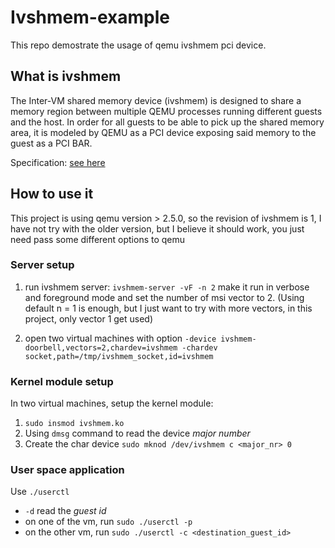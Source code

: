 # Ivshmem-example
This repo demostrate the usage of qemu ivshmem pci device. 

## What is ivshmem
 The Inter-VM shared memory device (ivshmem) is designed to share a
memory region between multiple QEMU processes running different guests
and the host.  In order for all guests to be able to pick up the
shared memory area, it is modeled by QEMU as a PCI device exposing
said memory to the guest as a PCI BAR.

Specification: [see here](https://github.com/qemu/qemu/blob/master/docs/specs/ivshmem-spec.txt)

## How to use it
This project is using qemu version > 2.5.0, so the revision of ivshmem is 1, I have not try with the older version, but I believe it should work, you just need pass some different options to qemu

### Server setup
1. run ivshmem server: `ivshmem-server -vF -n 2` make it run in verbose and foreground mode and set the number of msi vector to 2. (Using default n = 1 is enough, but I just want to try with more vectors, in this project, only vector 1 get used)

2. open two virtual machines with option `-device ivshmem-doorbell,vectors=2,chardev=ivshmem -chardev socket,path=/tmp/ivshmem_socket,id=ivshmem` 

### Kernel module setup
In two virtual machines, setup the kernel module:

1. `sudo insmod ivshmem.ko` 
2. Using `dmsg` command to read the device *major number*
3. Create the char device `sudo mknod /dev/ivshmem c <major_nr> 0`

### User space application
Use `./userctl`

- `-d` read the *guest id*
- on one of the vm, run `sudo ./userctl -p`
- on the other vm, run `sudo ./userctl -c <destination_guest_id>`


